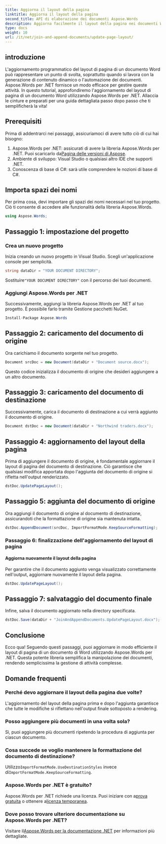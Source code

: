 ```yaml
---
title: Aggiorna il layout della pagina
linktitle: Aggiorna il layout della pagina
second_title: API di elaborazione dei documenti Aspose.Words
description: Aggiorna facilmente il layout della pagina nei documenti Word utilizzando Aspose.Words per .NET con la nostra guida dettagliata passo passo.
type: docs
weight: 10
url: /it/net/join-and-append-documents/update-page-layout/
---
```

## introduzione

L'aggiornamento programmatico del layout di pagina di un documento Word può rappresentare un punto di svolta, soprattutto quando si lavora con la generazione di contenuto dinamico o l'automazione dei documenti. Aspose.Words per .NET fornisce un modo efficace per gestire queste attività. In questo tutorial, approfondiremo l'aggiornamento del layout di pagina di un documento Word utilizzando Aspose.Words per .NET. Allaccia le cinture e preparati per una guida dettagliata passo dopo passo che ti semplificherà la vita!

## Prerequisiti

Prima di addentrarci nei passaggi, assicuriamoci di avere tutto ciò di cui hai bisogno:

1.  Aspose.Words per .NET: assicurati di avere la libreria Aspose.Words per .NET. Puoi scaricarlo da[Pagina delle versioni di Aspose](https://releases.aspose.com/words/net/).
2. Ambiente di sviluppo: Visual Studio o qualsiasi altro IDE che supporti .NET.
3. Conoscenza di base di C#: sarà utile comprendere le nozioni di base di C#.

## Importa spazi dei nomi

Per prima cosa, devi importare gli spazi dei nomi necessari nel tuo progetto. Ciò ti consente di accedere alle funzionalità della libreria Aspose.Words.

```csharp
using Aspose.Words;
```

## Passaggio 1: impostazione del progetto

### Crea un nuovo progetto

Inizia creando un nuovo progetto in Visual Studio. Scegli un'applicazione console per semplicità.

```csharp
string dataDir = "YOUR DOCUMENT DIRECTORY";
```

 Sostituire`"YOUR DOCUMENT DIRECTORY"` con il percorso dei tuoi documenti.

### Aggiungi Aspose.Words per .NET

Successivamente, aggiungi la libreria Aspose.Words per .NET al tuo progetto. È possibile farlo tramite Gestione pacchetti NuGet.

```csharp
Install-Package Aspose.Words
```

## Passaggio 2: caricamento del documento di origine

Ora carichiamo il documento sorgente nel tuo progetto.

```csharp
Document srcDoc = new Document(dataDir + "Document source.docx");
```

Questo codice inizializza il documento di origine che desideri aggiungere a un altro documento.

## Passaggio 3: caricamento del documento di destinazione

Successivamente, carica il documento di destinazione a cui verrà aggiunto il documento di origine.

```csharp
Document dstDoc = new Document(dataDir + "Northwind traders.docx");
```

## Passaggio 4: aggiornamento del layout della pagina

Prima di aggiungere il documento di origine, è fondamentale aggiornare il layout di pagina del documento di destinazione. Ciò garantisce che qualsiasi modifica apportata dopo l'aggiunta del documento di origine si rifletta nell'output renderizzato.

```csharp
dstDoc.UpdatePageLayout();
```

## Passaggio 5: aggiunta del documento di origine

Ora aggiungi il documento di origine al documento di destinazione, assicurandoti che la formattazione di origine sia mantenuta intatta.

```csharp
dstDoc.AppendDocument(srcDoc, ImportFormatMode.KeepSourceFormatting);
```

### Passaggio 6: finalizzazione dell'aggiornamento del layout di pagina

#### Aggiorna nuovamente il layout della pagina

Per garantire che il documento aggiunto venga visualizzato correttamente nell'output, aggiornare nuovamente il layout della pagina.

```csharp
dstDoc.UpdatePageLayout();
```

## Passaggio 7: salvataggio del documento finale

Infine, salva il documento aggiornato nella directory specificata.

```csharp
dstDoc.Save(dataDir + "JoinAndAppendDocuments.UpdatePageLayout.docx");
```

## Conclusione

Ecco qua! Seguendo questi passaggi, puoi aggiornare in modo efficiente il layout di pagina di un documento di Word utilizzando Aspose.Words per .NET. Questa potente libreria semplifica la manipolazione dei documenti, rendendo semplicissima la gestione di attività complesse.

## Domande frequenti

### Perché devo aggiornare il layout della pagina due volte?
L'aggiornamento del layout della pagina prima e dopo l'aggiunta garantisce che tutte le modifiche si riflettano nell'output finale sottoposto a rendering.

### Posso aggiungere più documenti in una volta sola?
Sì, puoi aggiungere più documenti ripetendo la procedura di aggiunta per ciascun documento.

### Cosa succede se voglio mantenere la formattazione del documento di destinazione?
 Utilizzo`ImportFormatMode.UseDestinationStyles` invece di`ImportFormatMode.KeepSourceFormatting`.

### Aspose.Words per .NET è gratuito?
 Aspose.Words per .NET richiede una licenza. Puoi iniziare con a[prova gratuita](https://releases.aspose.com/) o ottenere a[licenza temporanea](https://purchase.aspose.com/temporary-license/).

### Dove posso trovare ulteriore documentazione su Aspose.Words per .NET?
 Visitare il[Aspose.Words per la documentazione .NET](https://reference.aspose.com/words/net/) per informazioni più dettagliate.